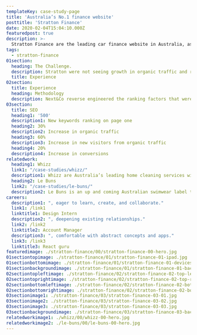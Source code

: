 ```yaml
---
templateKey: case-study-page
title: 'Australia’s No.1 finance website'
posttitle: 'Stratton Finance'
date: 2020-02-04T15:04:10.000Z
featuredpost: true
description: >-
  Stratton Finance are the leading car finance website in Australia, assisting Australians with buying their new car.
tags:
  - stratton-finance
01section:
  heading: The Challenge.
  description: Stratton were not seeing growth in organic traffic and rankings for relevant ‘car finance’ related keywords and were looking to an agency who could significantly influence uplift within their organic search presence.
  title: Experience
02section:
  title: Experience
  heading: Methodology
  description: Next&Co reverse engineered the ranking factors that were working for the websites who held top page ranking for Stratton’s target phrases.  The gap in between these sites and Stratton was identified, with a projectised plan to close the gap and thereby improve Stratton’s rankings. This involved a variety of different tactics such as expanding on-site content and outreach activities designed to build up the domain authority.
03section:
  title: SEO
  heading1: '500'
  description1: New keywords ranking on page one
  heading2: 30%
  description2: Increase in organic traffic
  heading3: 60%
  description3: Increase in new visitors from organic traffic
  heading4: 20%
  description4: Increase in conversions
relatedwork:
  heading1: Whizz
  link1: "/case-studies/whizz/"
  description1: Whizz are Australia’s leading home cleaning services with over 5,000 cleaners on demand platform for both
  heading2: Le Buns
  link2: "/case-studies/le-buns/"
  description2: Le Buns is an up and coming Australian swimwear label that puts sustainability and environmental consciousness at the centre of what they do.
careers:
  description1: ", eager to learn, create, and collaborate."
  link1: /link1
  linktitle1: Design Intern
  description2: ", deepening existing relationships."
  link2: /link2
  linktitle2: Account Manager
  description3: ", comfortable with abstract concepts and apps."
  link3: /link3
  linktitle3: React guru
featuredimage: ./stratton-finance/00/stratton-finance-00-hero.jpg
01sectiontopimage: ./stratton-finance/01/stratton-finance-01-ipad.jpg
01sectionbottomimage: ./stratton-finance/01/stratton-finance-01-devices.jpg
01sectionbackgroundimage: ./stratton-finance/01/stratton-finance-01-background.png
02sectiontopleftimage: ./stratton-finance/02/stratton-finance-02-top-left.jpg
02sectiontoprightimage: ./stratton-finance/02/stratton-finance-02-top-right.jpg
02sectionbottomleftimage: ./stratton-finance/02/stratton-finance-02-bottom-left.jpg
02sectionbottomrightimage: ./stratton-finance/02/stratton-finance-02-bottom-right.jpg
03sectionimage1: ./stratton-finance/03/stratton-finance-03-01.jpg
03sectionimage2: ./stratton-finance/03/stratton-finance-03-02.jpg
03sectionimage3: ./stratton-finance/03/stratton-finance-03-03.jpg
03sectionbackgroundimage: ./stratton-finance/03/stratton-finance-03-background.png
relatedworkimage1: ./whizz/00/whizz-00-hero.jpg
relatedworkimage2: ./le-buns/00/le-buns-00-hero.jpg
---
```

